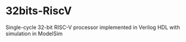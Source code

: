 # 32bits-RiscV
Single-cycle 32-bit RISC-V processor implemented in Verilog HDL with simulation in ModelSim
